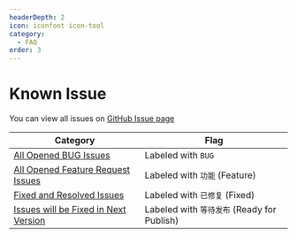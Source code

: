 ```yaml
---
headerDepth: 2
icon: iconfont icon-tool
category:
  - FAQ
order: 3
---
```


# Known Issue

You can view all issues on [GitHub Issue page](https://github.com/DGP-Studio/Snap.Hutao/issues?q=is%3Aissue)

| Category                                                                                                                                          | Flag                                        |
| ------------------------------------------------------------------------------------------------------------------------------------------------- | ------------------------------------------- |
| [All Opened BUG Issues](https://github.com/DGP-Studio/Snap.Hutao/issues?q=is%3Aissue+label%3ABUG+is%3Aopen)                                       | Labeled with `BUG`                          |
| [All Opened Feature Request Issues](https://github.com/DGP-Studio/Snap.Hutao/issues?q=is%3Aopen+is%3Aissue+label%3A%E5%8A%9F%E8%83%BD)            | Labeled with `功能` (Feature)               |
| [Fixed and Resolved Issues](https://github.com/DGP-Studio/Snap.Hutao/issues?q=is%3Aissue+label%3A%E5%B7%B2%E4%BF%AE%E5%A4%8D)                     | Labeled with `已修复` (Fixed)               |
| [Issues will be Fixed in Next Version](https://github.com/DGP-Studio/Snap.Hutao/issues?q=is%3Aissue+label%3A%E7%AD%89%E5%BE%85%E5%8F%91%E5%B8%83) | Labeled with `等待发布` (Ready for Publish) |
